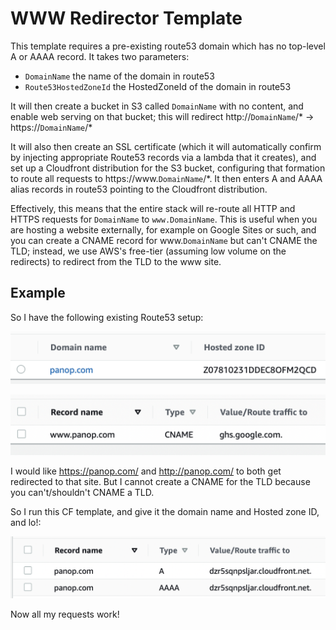 WWW Redirector Template
=======================

This template requires a pre-existing route53 domain which has no top-level A or AAAA record.  It takes two parameters:
 - `DomainName` the name of the domain in route53
 - `Route53HostedZoneId` the HostedZoneId of the domain in route53

It will then create a bucket in S3 called `DomainName` with no content, and enable web serving on that bucket; this will redirect http://`DomainName`/* -> https://`DomainName`/*

It will also then create an SSL certificate (which it will automatically confirm by injecting appropriate Route53 records via a lambda that it creates), and set up a Cloudfront distribution for the S3 bucket, configuring that formation to route all requests to https://www.`DomainName`/*.  It then enters A and AAAA alias records in route53 pointing to the Cloudfront distribution.

Effectively, this means that the entire stack will re-route all HTTP and HTTPS requests for `DomainName` to `www.DomainName`.  This is useful when you are hosting a website externally, for example on Google Sites or such, and you can create a CNAME record for www.`DomainName` but can't CNAME the TLD; instead, we use AWS's free-tier (assuming low volume on the redirects) to redirect from the TLD to the www site.

Example
-------

So I have the following existing Route53 setup:

![Domain: panop.com, Zone ID: 707810231DDEC8OFM2OCD](existing-route53-domain.png)

![CNAME for www.panop.com to ghs.google.com.](existing-route53-records.png)

I would like https://panop.com/ and http://panop.com/ to both get redirected to that site. But I cannot create a CNAME for the TLD because you can't/shouldn't CNAME a TLD.

So I run this CF template, and give it the domain name and Hosted zone ID, and lo!:

![New A and AAAA records for TLD](final-route53-records.png)

Now all my requests work!

